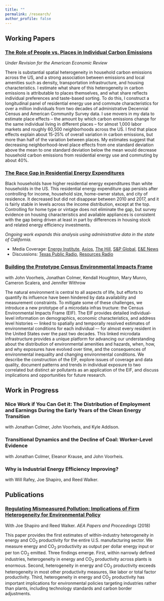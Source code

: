 ```yaml
---
title: ""
permalink: /research/
author_profile: false
---
```


## Working Papers

### [The Role of People vs. Places in Individual Carbon Emissions](/files/Lyubich_UCBerkeley_JMP.pdf) 
*Under Revision for the American Economic Review*

There is substantial spatial heterogeneity in household carbon emissions across the US, and a strong association between emissions and local amenities such as density, transportation infrastructure, and housing characteristics. I estimate what share of this heterogeneity in carbon emissions is attributable to places themselves, and what share reflects individual preferences and taste-based sorting. To do this, I construct a longitudinal panel of residential energy use and commute characteristics for over a million individuals from two decades of administrative Decennial Census and American Community Survey data. I use movers in my data to estimate place effects – the amount by which carbon emissions change for the same individual living in different places – for almost 1,000 labor markets and roughly 60,500 neighborhoods across the US. I find that place effects explain about 15-25% of overall variation in carbon emissions, but more than half of the variation between places. My estimates suggest that decreasing neighborhood-level place effects from one standard deviation above the mean to one standard deviation below the mean would decrease household carbon emissions from residential energy use and commuting by about 40%.

### [The Race Gap in Residential Energy Expenditures](/files/race_energyGap.pdf)

Black households have higher residential energy expenditures than white households in the US. This residential energy expenditure gap persists after controlling for income, household size, home-owner status, and city of residence. It decreased but did not disappear between 2010 and 2017, and it is fairly stable in levels across the income distribution, except at the top. Controlling for home type or vintage does not eliminate the gap, but survey evidence on housing characteristics and available appliances is consistent with the gap being driven at least in part by differences in housing stock and related energy efficiency investments.

*Ongoing work expands this analysis using administrative data in the state of California.*

- Media Coverage: [Energy Institute](https://energyathaas.wordpress.com/2020/06/22/consuming-energy-while-black/), [Axios](https://www.axios.com/persistent-racial-disparities-energy-expenses-fde229f4-f8a0-4542-a594-8705e8d4dfbc.html), [The Hill](https://thehill.com/policy/energy-environment/504138-black-households-pay-more-for-energy-than-white-households-analysis), [S&P Global](https://www.spglobal.com/marketintelligence/en/news-insights/latest-news-headlines/in-america-black-families-pay-more-for-energy-than-white-families-study-59180525), [E&E News](https://www.eenews.net/energywire/2020/06/25/stories/1063448841)
- Discussions: [Texas Public Radio](https://www.tpr.org/post/new-research-shows-black-households-pay-more-home-energy-whites), [Resources Radio](https://www.resourcesmag.org/resources-radio/equity-and-electricity-race-gap-household-energy-use-eva-lyubich/)

### [Building the Prototype Census Environmental Impacts Frame](/files/EIF.pdf)
with John Voorheis, Jonathan Colmer, Kendall Houghton, Mary Munro, Cameron Scalera, and Jennifer Withrow

The natural environment is central to all aspects of life, but efforts to quantify its influence have been hindered by data availability and measurement constraints. To mitigate some of these challenges, we introduce a new prototype of a microdata infras tructure: the Census Environmental Impacts Frame (EIF). The EIF provides detailed individual-level information on demographics, economic characteristics, and address level histories –- linked to spatially and temporally resolved estimates of environmental conditions for each individual –- for almost every resident in the United States over the past two decades. This linked microdata infrastructure provides a unique platform for advancing our understanding about the distribution of environmental amenities and hazards, when, how, and why exposures have evolved over time, and the consequences of environmental inequality and changing environmental conditions. We describe the construction of the EIF, explore issues of coverage and data quality, document patterns and trends in individual exposure to two correlated but distinct air pollutants as an application of the EIF, and discuss implications and opportunities for future research.



## Work in Progress

### Nice Work if You Can Get it: The Distribution of Employment and Earnings During the Early Years of the Clean Energy Transition
with Jonathan Colmer, John Voorheis, and Kyle Addison.

### Transitional Dynamics and the Decline of Coal: Worker-Level Evidence
with Jonathan Colmer, Eleanor Krause, and John Voorheis.

### Why is Industrial Energy Efficiency Improving?
with Will Rafey, Joe Shapiro, and Reed Walker.

## Publications

### [Regulating Mismeasured Pollution: Implications of Firm Heterogeneity for Environmental Policy](/files/RegulatingMismeasuredPollution.pdf)
With Joe Shapiro and Reed Walker. *AEA Papers and Proceedings* (2018)

This paper provides the first estimates of within-industry heterogeneity in energy and CO<sub>2</sub> productivity for the entire U.S. manufacturing sector. We measure energy and CO<sub>2</sub> productivity as output per dollar energy input or per ton CO<sub>2</sub> emitted. Three findings emerge. First, within narrowly defined industries, heterogeneity in energy and CO<sub>2</sub> productivity across plants is enormous. Second, heterogeneity in energy and CO<sub>2</sub> productivity exceeds heterogeneity in most other productivity measures, like labor or total factor productivity. Third, heterogeneity in energy and CO<sub>2</sub> productivity has important implications for environmental policies targeting industries rather than plants, including technology standards and carbon border adjustments.